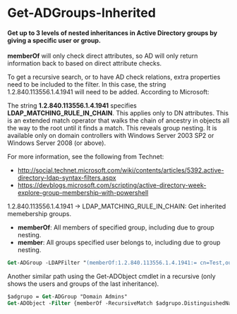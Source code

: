 # Get-ADGroups-Inherited
#### Get up to 3 levels of nested inheritances in Active Directory groups by giving a specific user or group.

**memberOf** will only check direct attributes, so AD will only return information back to based on direct attribute checks.

To get a recursive search, or to have AD check relations, extra properties need to be included to the filter. In this case, the string 1.2.840.113556.1.4.1941 will need to be added. According to Microsoft:

The string **1.2.840.113556.1.4.1941** specifies **LDAP_MATCHING_RULE_IN_CHAIN**. This applies only to DN attributes. This is an extended match operator that walks the chain of ancestry in objects all the way to the root until it finds a match. This reveals group nesting. It is available only on domain controllers with Windows Server 2003 SP2 or Windows Server 2008 (or above).

For more information, see the following from Technet:
- http://social.technet.microsoft.com/wiki/contents/articles/5392.active-directory-ldap-syntax-filters.aspx
- https://devblogs.microsoft.com/scripting/active-directory-week-explore-group-membership-with-powershell

1.2.840.113556.1.4.1941 -> LDAP_MATCHING_RULE_IN_CHAIN: Get inherited memebership groups.
- **memberOf**: All members of specified group, including due to group nesting.
- **member**: All groups specified user belongs to, including due to group nesting.

```ps
Get-ADGroup -LDAPFilter "(memberOf:1.2.840.113556.1.4.1941:= cn=Test,ou=East,dc=Domain,dc=com)" | Select-Object DistinguishedName, Name | Format-Table -AutoSize
```

Another similar path using the Get-ADObject cmdlet in a recursive (only shows the users and groups of the last inheritance).
```ps
$adgrupo = Get-ADGroup "Domain Admins"
Get-ADObject -Filter {memberOf -RecursiveMatch $adgrupo.DistinguishedName}
```